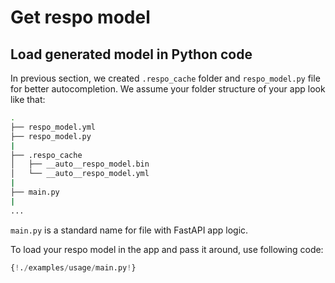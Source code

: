 # Get respo model

## Load generated model in Python code

In previous section, we created `.respo_cache` folder and `respo_model.py` file for better autocompletion.
We assume your folder structure of your app look like that:

```bash
.
├── respo_model.yml
├── respo_model.py
|
├── .respo_cache
│   ├── __auto__respo_model.bin
│   └── __auto__respo_model.yml
|
├── main.py
|
...

```

`main.py` is a standard name for file with FastAPI app logic.

To load your respo model in the app and pass it around, use following code:

```python
{!./examples/usage/main.py!}

```

<br>
<br>
<br>
